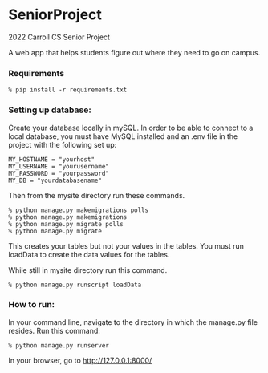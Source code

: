 # SeniorProject
2022 Carroll CS Senior Project

A web app that helps students figure out where they need to go on campus.

### Requirements

    % pip install -r requirements.txt

### Setting up database:
Create your database locally in mySQL.
In order to be able to connect to a local database, you must have MySQL installed and an .env file in the project with the following set up:

    MY_HOSTNAME = "yourhost"
    MY_USERNAME = "yourusername"
    MY_PASSWORD = "yourpassword"
    MY_DB = "yourdatabasename"

Then from the mysite directory run these commands.

    % python manage.py makemigrations polls
    % python manage.py makemigrations
    % python manage.py migrate polls
    % python manage.py migrate

This creates your tables but not your values in the tables. 
You must run loadData to create the data values for the tables.

While still in mysite directory run this command.

    % python manage.py runscript loadData

### How to run:

In your command line, navigate to the directory in which the manage.py file resides.
Run this command:

    % python manage.py runserver

In your browser, go to http://127.0.0.1:8000/